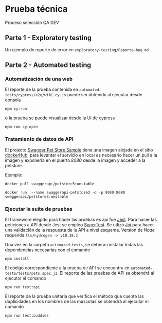 # Prueba técnica

Proceso selección QA DEV

## Parte 1 - Exploratory testing

Un ejemplo de reporte de error en `exploratory-testing/Reporte-bug.md`

## Parte 2 - Automated testing

### Automatización de una web

El reporte de la prueba contenida en `automated-tests/cypress/e2e/wiki.cy.js` puede ser obtenido al ejecutar desde consola

``npm cy:run``

o la prueba se puede visualizar desde la UI de cypress

``npm run cy:open``

### Tratamiento de datos de API
El projecto [Swagger Pet Store Sample](https://github.com/swagger-api/swagger-petstore) tiene una imagen alojada en el sitio [dockerHub](https://hub.docker.com/), para levantar el servicio en local es necesario hacer un pull a la imagen y exponerla en el puerto _8080_ desde la imagen y acceder a la petstore. 

Ejemplo:

``docker pull swaggerapi/petstore3:unstable``

``docker run  --name swaggerapi-petstore3 -d -p 8080:8080 swaggerapi/petstore3:unstable``

### Ejecutar la suite de pruebas

El framewore elegido para hacer las pruebas es api fue [Jest](https://jestjs.io/). Para hacer las peticiones a API desde Jest se empleo [SuperTest](https://www.npmjs.com/package/supertest). Se utlizó  [Joi](https://joi.dev/) para hacer una validación de la respuesta de la API a nivel esquema. Version de _Node_ requerida  `lts/hydrogen -> v18.18.2`


Una vez en la carpeta `automated-tests`, se deberan instalar todas las dependencias necesarias con el comando

``npm install``

El código correspondiente a la prueba de API se encuentra en `automated-tests/tests/pets.spec.js`. El reporte de las pruebas de API se obtendrá al ejecutar el comando

``npm run test:api``

El reporte de la prueba unitaria que verifica el método que cuenta las duplicidades en los nombres de las mascotas se obtendrá al ejecutar el comando

``npm run test:buddies``
